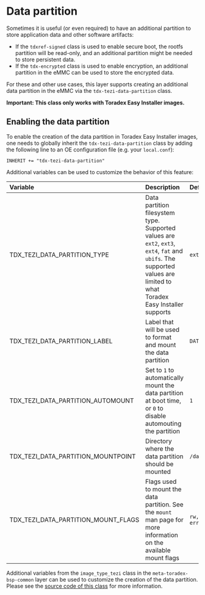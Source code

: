 # Data partition

Sometimes it is useful (or even required) to have an additional partition to store application data and other software artifacts:

- If the `tdxref-signed` class is used to enable secure boot, the rootfs partition will be read-only, and an additional partition might be needed to store persistent data.
- If the `tdx-encrypted` class is used to enable encryption, an additional partition in the eMMC can be used to store the encrypted data.

For these and other use cases, this layer supports creating an additional data partition in the eMMC via the `tdx-tezi-data-partition` class.

**Important: This class only works with Toradex Easy Installer images.**

## Enabling the data partition

To enable the creation of the data partition in Toradex Easy Installer images, one needs to globally inherit the `tdx-tezi-data-partition` class by adding the following line to an OE configuration file (e.g. your `local.conf`):

```
INHERIT += "tdx-tezi-data-partition"
```

Additional variables can be used to customize the behavior of this feature:

| Variable | Description | Default value |
| :------- | :---------- | :------------ |
| TDX_TEZI_DATA_PARTITION_TYPE | Data partition filesystem type. Supported values are `ext2`, `ext3`, `ext4`, `fat` and `ubifs`. The supported values are limited to what Toradex Easy Installer supports | `ext4` |
| TDX_TEZI_DATA_PARTITION_LABEL | Label that will be used to format and mount the data partition | `DATA` |
| TDX_TEZI_DATA_PARTITION_AUTOMOUNT | Set to `1` to automatically mount the data partition at boot time, or `0` to disable automouting the partition | `1` |
| TDX_TEZI_DATA_PARTITION_MOUNTPOINT | Directory where the data partition should be mounted | `/data` |
| TDX_TEZI_DATA_PARTITION_MOUNT_FLAGS | Flags used to mount the data partition. See the `mount` man page for more information on the available mount flags | `rw,nosuid,nodev,noatime, errors=remount-ro` |

Additional variables from the `image_type_tezi` class in the `meta-toradex-bsp-common` layer can be used to customize the creation of the data partition. Please see the [source code of this class](https://git.toradex.com/cgit/meta-toradex-bsp-common.git/tree/classes/image_type_tezi.bbclass?h=kirkstone-6.x.y#n37) for more information.
